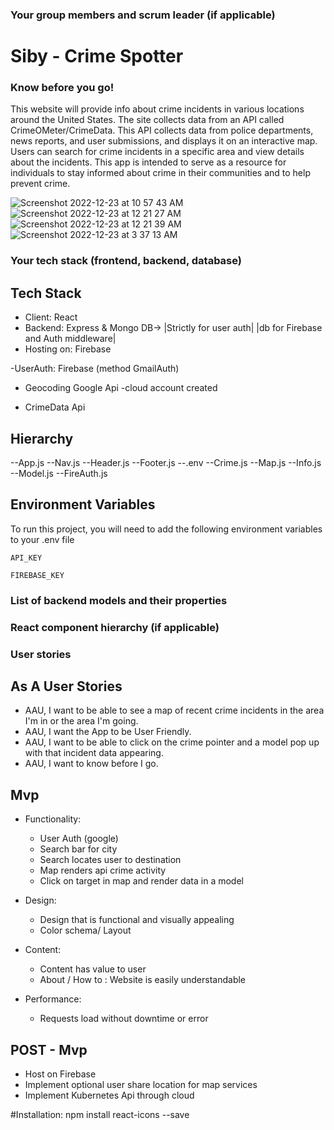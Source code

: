 ### Your group members and scrum leader (if applicable) 
# Siby - Crime Spotter
### Know before you go!

This website will provide info about crime incidents in various locations around 
the United States. The site collects data from an API called CrimeOMeter/CrimeData. This API 
collects data from police departments, news reports, and user submissions, and 
displays it on an interactive map. Users can search for crime incidents in a specific 
area and view details about the incidents. This app is intended to serve as a resource for 
individuals to stay informed about crime in their communities and to help prevent crime.

![Screenshot 2022-12-23 at 10 57 43 AM](https://media.git.generalassemb.ly/user/45837/files/54f5670c-d1e6-4bf1-acf4-9506baee0eb2)
![Screenshot 2022-12-23 at 12 21 27 AM](https://media.git.generalassemb.ly/user/45837/files/c1205f93-82be-4050-b5b6-1fd923f0cc6a)
![Screenshot 2022-12-23 at 12 21 39 AM](https://media.git.generalassemb.ly/user/45837/files/73049337-de91-481e-b7a7-404520befc26)
![Screenshot 2022-12-23 at 3 37 13 AM](https://media.git.generalassemb.ly/user/45837/files/f86aa382-eefb-4fa4-b8a7-5aa2debc7f53)

### Your tech stack (frontend, backend, database)
## Tech Stack

- Client: React
- Backend: Express & Mongo DB-> |Strictly for user auth| |db for Firebase and Auth middleware|
- Hosting on: Firebase

-UserAuth: Firebase (method GmailAuth)

- Geocoding Google Api
    -cloud account created

- CrimeData Api 

## Hierarchy
 --App.js
 --Nav.js
 --Header.js
 --Footer.js
 --.env
 --Crime.js
 --Map.js
 --Info.js
 --Model.js
 --FireAuth.js


## Environment Variables

To run this project, you will need to add the following environment variables to your .env file

`API_KEY`

`FIREBASE_KEY`
### List of backend models and their properties

### React component hierarchy (if applicable)

### User stories
## As A User Stories

- AAU, I want to be able to see a map of recent crime incidents in the area I'm in or the area I'm going.
- AAU, I want the App to be User Friendly.
- AAU, I want to be able to click on the crime pointer and a model pop up with that incident data appearing.
- AAU, I want to know before I go. 


## Mvp
- Functionality:
    - User Auth (google)
    - Search bar for city
    - Search locates user to destination 
    - Map renders api crime activity
    - Click on target in map and render data in a model

- Design: 
    - Design that is functional and visually appealing
    - Color schema/ Layout

- Content: 
    - Content has value to user
    - About / How to : Website is easily understandable

- Performance:
    - Requests load without downtime or error 
 

## POST - Mvp
- Host on Firebase 
- Implement optional user share location for map services
- Implement Kubernetes Api through cloud



#Installation:
npm install react-icons --save